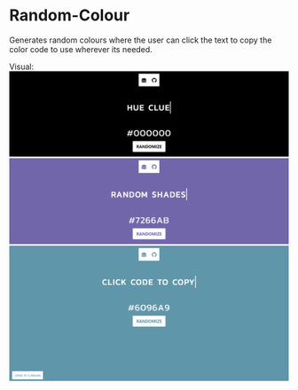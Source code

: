 # Random-Colour

Generates random colours where the user can click the text to copy the color code to use wherever its needed.

Visual: 
![GitHub Logo](/Misc/Picture1.png)
![GitHub Logo](/Misc/Picture2.png)
![GitHub Logo](/Misc/Picture3.png)
